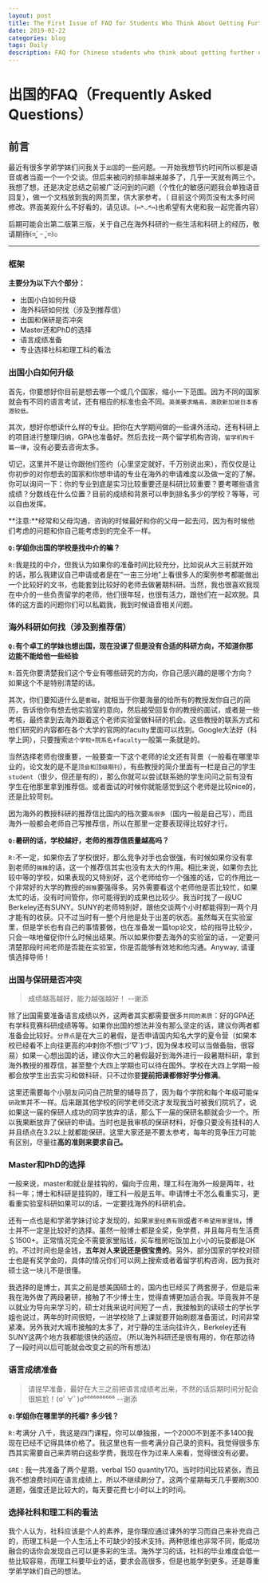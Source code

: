 ```yaml
---
layout: post
title: The First Issue of FAQ for Students Who Think About Getting Further Education Abroad
date: 2019-02-22
categories: blog
tags: Daily
description: FAQ for Chinese students who think about getting further education abroad.
---
```


# 出国的FAQ（Frequently Asked Questions）

## 前言
最近有很多学弟学妹们问我关于`出国`的一些问题。一开始我想节约时间所以都是语音或者当面一个一个交谈。但后来被问的频率越来越多了，几乎一天就有两三个。我想了想，还是决定总结之前被广泛问到的问题（个性化的敏感问题我会单独语音回复），做一个文档放到我的网页里，供大家参考。（ 目前这个网页没有太多时间修改。界面美观什么不好看的，请见谅。(⑅˃◡˂⑅)也希望有大佬和我一起完善内容）

后期可能会出第二版第三版，关于自己在海外科研的一些生活和科研上的经历，敬请期待꒰⌗´͈ ᵕ `͈⌗꒱৩

---

### 框架
**主要分为以下六个部分：**
- 出国小白如何升级
- 海外科研如何找（涉及到推荐信）
- 出国和保研是否冲突
- Master还和PhD的选择
- 语言成绩准备
- 专业选择社科和理工科的看法



### 出国小白如何升级

首先，你要想好你目前是想去哪一个或几个国家，缩小一下范围。因为不同的国家就会有不同的语言考试，还有相应的标准也会不同。`英美要求略高，澳欧新加坡日本香港较低。`

其次，想好你想读什么样的专业。把你在大学期间做的一些课外活动，还有科研上的项目进行整理归纳，GPA也准备好。然后去找一两个留学机构咨询，`留学机构千篇一律`，没有必要去咨询太多。

切记，这里并不是让你跟他们签约（心里坚定就好，千万别说出来），而仅仅是让你初步的对你想去的国家和你想申请的专业在海外的申请难度以及做一定的了解。你可以询问一下：你的专业到底是实习比较重要还是科研比较重要？要考哪些语言成绩？分数线在什么位置？目前的成绩和背景可以申到排名多少的学校？等等，可以自由发挥。

**注意:**经常和父母沟通，咨询的时候最好和你的父母一起去问，因为有时候他们考虑的问题和你自己能考虑到的完全不一样。

**`Q:`学姐你出国的学校是找中介的嘛？**

`R:`我是找的中介，但我认为如果你的准备时间比较充分，比如说从大三前就开始的话，那么我建议自己申请或者是在“一亩三分地”上看很多人的案例参考都能做出一个比较好的文书，也能套到比较好的老师去做暑期科研。当然，我也很喜欢我现在中介的一些负责留学的老师，他们很年轻，也很有活力，跟他们在一起欢脱。具体的这方面的问题你们可以私戳我，我到时候语音相关问题。


### 海外科研如何找（涉及到推荐信）
**`Q:`有个卓工的学妹也想出国，现在没课了但是没有合适的科研方向，不知道你那边能不能给他一些经验**

`R:`首先你要清楚我们这个专业有哪些研究的方向，你自己感兴趣的是哪个方向？如果这个不是特别清楚的话。

其次，你们要知道什么是`套磁`，就相当于你要海量的给所有的教授发你自己的简历，告诉他你有想去他实验室的意向，然后接受回复你的教授的面试，或者是一些考核，最终拿到去海外跟着这个老师实验室做科研的机会。这些教授的联系方式和他们研究的内容都在各个大学的官网的faculty里面可以找到。Google大法好（科学上网），只要搜索`这个学校+院系名+faculty`一般第一条就是的。

当然选择老师也很重要，一般要查一下这个老师的论文还有背景（一般看在哪里毕业的，论文发的是不是`顶会和顶级期刊`），有些教授的简介里面有一栏是自己的学生`student`（很少，但还是有的），那么你就可以尝试联系她的学生问问之前有没有学生在他那里拿到推荐信。或者面试的时候你就能感觉到这个老师是比较nice的，还是比较苛刻。

因为海外的教授科研的推荐信比国内的档次要`高很多`（国内一般是自己写），而且海外一般都会老师自己写推荐信，所以在那里一定要表现得比较好才行。

**`Q:`暑研的话，学校越好，老师的推荐信质量越高吗？**

`R:`不一定，如果你去了学校很好，那么竞争对手也会很强，有时候如果你没有拿到老师的`强推`的话，这一个推荐信其实也没有太大的作用。相比来说，如果你去比较中等的学校，如果表现的又特别好，这个老师给你一个强推的话，它的作用比一个非常好的大学的教授的`弱推`要强得多。另外需要看这个老师他是否比较忙，如果太忙的话，没有时间管你，你可能得到的成果也比较少。我当时找了一段UC Berkeley还有SUNY。SUNY的老师特别好，跟他交谈两个小时都能得到一两个月才能有的收获。只不过当时有一整个月他是处于出差的状态。虽然每天在实验室里，但是学长也有自己的事情要做，也在准备发一篇top论文，给的指导比较少，只会一味地催促你什么时候出结果。所以如果你要去海外的实验室的话，一定要问清楚那段时间老师是否能在实验室，你是否能够有效地和他沟通。Anyway, 请谨慎选择导师！

### 出国与保研是否冲突
> 成绩越高越好，能力越强越好！ --谢添

除了出国需要准备语言成绩以外，这两者其实都需要很多`共同的素质`：好的GPA还有学科竞赛科研成绩等等。如果你出国的想法并没有那么坚定的话，建议你两者都准备会比较好。`分界点`是在大三的暑假，是否申请国内知名大学的夏令营（如果本校已经看不上向往更高的冲刺你不想(づ′▽`)づ，因为保本校可以当做备胎，很容易）如果一心想出国的话，建议你大三的暑假最好到海外进行一段暑期科研，拿到海外教授的推荐信，甚至整个大四上学期也可以待在国外。学校在大四上学期一般都会放学生出去实习和做科研，只不过你要**提前把课都修好学分修满**。

这里还需要每个小朋友问问自己院里的辅导员了，因为每个学院和每个年级可能`保研政策`并不一样。后来跟其他学校的同学老师交流才发现我当时被我们院坑了，说如果这一届的保研人成功的同学放弃的话，那么下一届的保研名额就会少一个。所以我果断放弃了保研的申请。当时也是我审核的保研材料，好像只要没有挂科的人并且绩点在3.2以上就都能保研。这里大家还是不要太参考，每年的竞争压力可能有区别，尽量往**高的准则来要求自己。**

### Master和PhD的选择
一般来说，master和就业是挂钩的，偏向于应用，理工科在海外一般是两年，社科一年；博士和科研是挂钩的，理工科一般是五年。申请博士不怎么看重实习，更看重实验室科研如果可以的话，一定要找海外的科研机会。

还有一点也是和学弟学妹讨论才发现的，如果`家里经费有限`或者`不希望用家里钱`，博士并不一定是比较好的选择。虽然一般博士都是全奖，免学费，并且每月有生活费＄1500+。正常情况完全不需要家里贴钱，买车租房吃饭加上小小的玩耍都是OK的。不过时间也是金钱，**五年对人来说还是很宝贵的**。另外，部分国家的学校对硕士也是有奖学金的，具体的情况你们可以网上搜索或者着留学机构咨询，因为我对硕士这一块儿不是很懂。

我选择的是博士，其实之前是想美国硕士的，国内也已经买了两套房子，但是后来我在海外做了两段暑研，接触了不少博士生，觉得直博更加适合我。毕竟我并不是以就业为导向来学习的，硕士对我来说时间短了一点，我接触到的读硕士的学长学姐也说过，两年的时间很短，一进学校除了上课就要开始刷题准备面试，时间非常紧凑。另外我对大城市接触的太多了，对宁静的生活向往许久，Berkeley还有SUNY这两个地方我都能很快的适应。（所以海外科研还是很有用的，你在那边待了一段时间以后可能就会改变之前的所有想法）


### 语言成绩准备
> 请提早准备，最好在大三之前把语言成绩考出来，不然的话后期时间分配会很尴尬！(σﾟ∀ﾟ)σ⁶⁶⁶⁶⁶⁶⁶⁶⁶⁶ --谢添

**`Q:`学姐你在哪里学的托福? 多少钱？**

`R:`考满分
八千，我这是四门课程，你可以单独报，一个2000不到差不多1400我现在已经不记得具体价格了。我这里也有一些考满分自己录的资料。我觉得很多东西其实需要自己来弄明白这些学费，我现在作为过来人来看，觉得很没有必要。

`GRE：`我一共准备了两个星期，verbal 150 quantity170。当时时间比较紧张，而且我不想浪费时间在语言成绩上，所以不继续刷分了。这两个星期每天几乎要刷300道题，强度还是比较大的，每天要花费七小时以上的时间。

### 选择社科和理工科的看法
我个人认为，社科应该是个人的素养，是你理应通过课外的学习而自己来补充自己的，而理工科是一个人生活上不可缺少的技术支持。两种思维也非常不同，能成功融合的话你会发现自己可以更多彩的生活。海外学习的话，社科的毕业难度会低一些比较容易，而理工科要毕业的话，要求会高很多，但是也能学到更多。还是尊重学弟学妹们自己的想法。

